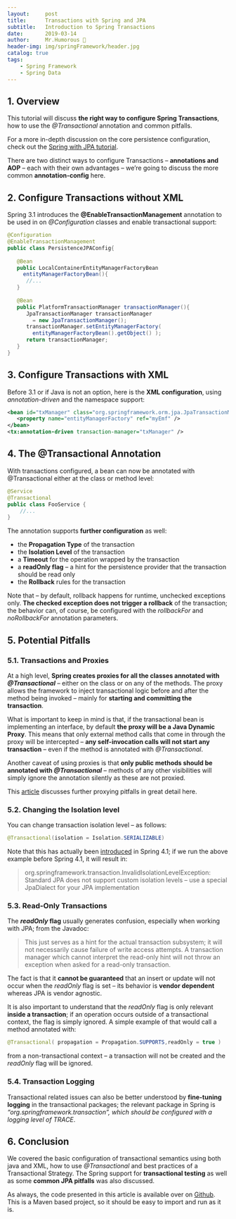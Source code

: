 ```yaml
---
layout:     post
title:      Transactions with Spring and JPA
subtitle:   Introduction to Spring Transactions
date:       2019-03-14
author:     Mr.Humorous 🥘
header-img: img/springFramework/header.jpg
catalog: true
tags:
    - Spring Framework
    - Spring Data
---
```


## 1. Overview
This tutorial will discuss __the right way to configure Spring Transactions__, how to use the _@Transactional_ annotation and common pitfalls.

For a more in-depth discussion on the core persistence configuration, check out the [Spring with JPA tutorial](https://www.baeldung.com/the-persistence-layer-with-spring-and-jpa).

There are two distinct ways to configure Transactions – __annotations and AOP__ – each with their own advantages – we’re going to discuss the more common __annotation-config__ here.

## 2. Configure Transactions without XML
Spring 3.1 introduces the __@EnableTransactionManagement__ annotation to be used in on _@Configuration_ classes and enable transactional support:
```java
@Configuration
@EnableTransactionManagement
public class PersistenceJPAConfig{
 
   @Bean
   public LocalContainerEntityManagerFactoryBean
     entityManagerFactoryBean(){
      //...
   }
 
   @Bean
   public PlatformTransactionManager transactionManager(){
      JpaTransactionManager transactionManager
        = new JpaTransactionManager();
      transactionManager.setEntityManagerFactory(
        entityManagerFactoryBean().getObject() );
      return transactionManager;
   }
}
```

## 3. Configure Transactions with XML
Before 3.1 or if Java is not an option, here is the __XML configuration__, using _annotation-driven_ and the namespace support:
```xml
<bean id="txManager" class="org.springframework.orm.jpa.JpaTransactionManager">
   <property name="entityManagerFactory" ref="myEmf" />
</bean>
<tx:annotation-driven transaction-manager="txManager" />
```

## 4. The @Transactional Annotation
With transactions configured, a bean can now be annotated with @Transactional either at the class or method level:
```java
@Service
@Transactional
public class FooService {
    //...
}
```

The annotation supports __further configuration__ as well:
- the __Propagation Type__ of the transaction
- the __Isolation Level__ of the transaction
- a __Timeout__ for the operation wrapped by the transaction
- a __readOnly flag__ – a hint for the persistence provider that the transaction should be read only
- the __Rollback__ rules for the transaction

Note that – by default, rollback happens for runtime, unchecked exceptions only. __The checked exception does not trigger a rollback__ of the transaction; the behavior can, of course, be configured with the _rollbackFor_ and _noRollbackFor_ annotation parameters.

## 5. Potential Pitfalls

### 5.1. Transactions and Proxies
At a high level, __Spring creates proxies for all the classes annotated with *@Transactional*__ – either on the class or on any of the methods. The proxy allows the framework to inject transactional logic before and after the method being invoked – mainly for __starting and committing the transaction__.

What is important to keep in mind is that, if the transactional bean is implementing an interface, by default __the proxy will be a Java Dynamic Proxy__. This means that only external method calls that come in through the proxy will be intercepted – __any self-invocation calls will not start any transaction__ – even if the method is annotated with _@Transactional_.

Another caveat of using proxies is that __only public methods should be annotated with *@Transactional*__ – methods of any other visibilities will simply ignore the annotation silently as these are not proxied.

This [article](http://nurkiewicz.blogspot.ro/2011/10/spring-pitfalls-proxying.html) discusses further proxying pitfalls in great detail here.

### 5.2. Changing the Isolation level
You can change transaction isolation level – as follows:
```java
@Transactional(isolation = Isolation.SERIALIZABLE)
```

Note that this has actually been [introduced](https://jira.spring.io/browse/SPR-5012) in Spring 4.1; if we run the above example before Spring 4.1, it will result in:
> org.springframework.transaction.InvalidIsolationLevelException: Standard JPA does not support custom isolation levels – use a special JpaDialect for your JPA implementation

### 5.3. Read-Only Transactions
The __*readOnly* flag__ usually generates confusion, especially when working with JPA; from the Javadoc:
> This just serves as a hint for the actual transaction subsystem; it will not necessarily cause failure of write access attempts. A transaction manager which cannot interpret the read-only hint will not throw an exception when asked for a read-only transaction.

The fact is that it __cannot be guaranteed__ that an insert or update will not occur when the _readOnly_ flag is set – its behavior is __vendor dependent__ whereas JPA is vendor agnostic.

It is also important to understand that the _readOnly_ flag is only relevant __inside a transaction__; if an operation occurs outside of a transactional context, the flag is simply ignored. A simple example of that would call a method annotated with:
```java
@Transactional( propagation = Propagation.SUPPORTS,readOnly = true )
```

from a non-transactional context – a transaction will not be created and the _readOnly_ flag will be ignored.

### 5.4. Transaction Logging
Transactional related issues can also be better understood by __fine-tuning logging__ in the transactional packages; the relevant package in Spring is _“org.springframework.transaction”, which should be configured with a logging level of TRACE_.

## 6. Conclusion
We covered the basic configuration of transactional semantics using both java and XML, how to use _@Transactional_ and best practices of a Transactional Strategy. The Spring support for __transactional testing__ as well as some __common JPA pitfalls__ was also discussed.

As always, the code presented in this article is available over on [Github](https://github.com/eugenp/tutorials/tree/master/persistence-modules/spring-jpa). This is a Maven based project, so it should be easy to import and run as it is.

